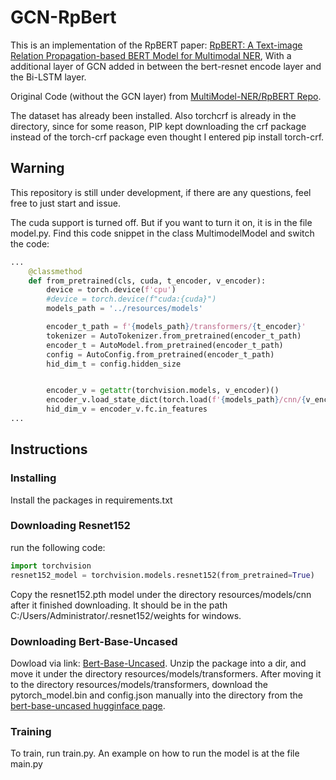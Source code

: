 # GCN-RpBert
This is an implementation of the RpBERT paper: [RpBERT: A Text-image Relation Propagation-based BERT Model for Multimodal NER](https://arxiv.org/abs/2102.02967), With a additional layer of GCN added in between the bert-resnet encode layer and the Bi-LSTM layer.

Original Code (without the GCN layer) from [MultiModel-NER/RpBERT Repo](https://github.com/Multimodal-NER/RpBERT).

The dataset has already been installed.
Also torchcrf is already in the directory, since for some reason, PIP kept downloading the crf package instead of the torch-crf package even thought I entered pip install torch-crf.


## Warning
This repository is still under development, if there are any questions, feel free to just start and issue.

The cuda support is turned off. But if you want to turn it on, it is in the file model.py. Find this code snippet in the class MultimodelModel and switch the code:

```python
...
    @classmethod
    def from_pretrained(cls, cuda, t_encoder, v_encoder):
        device = torch.device(f'cpu')
        #device = torch.device(f"cuda:{cuda}")
        models_path = '../resources/models'

        encoder_t_path = f'{models_path}/transformers/{t_encoder}'
        tokenizer = AutoTokenizer.from_pretrained(encoder_t_path)
        encoder_t = AutoModel.from_pretrained(encoder_t_path)
        config = AutoConfig.from_pretrained(encoder_t_path)
        hid_dim_t = config.hidden_size


        encoder_v = getattr(torchvision.models, v_encoder)()
        encoder_v.load_state_dict(torch.load(f'{models_path}/cnn/{v_encoder}.pth'))
        hid_dim_v = encoder_v.fc.in_features
...
```

## Instructions
### Installing
Install the packages in requirements.txt
### Downloading Resnet152
run the following code:
```python
import torchvision
resnet152_model = torchvision.models.resnet152(from_pretrained=True)
```
Copy the resnet152.pth model under the directory resources/models/cnn after it finished downloading. It should be in the path C:/Users/Administrator/.resnet152/weights for windows.

### Downloading Bert-Base-Uncased
Dowload via link: [Bert-Base-Uncased](https://storage.googleapis.com/bert_models/2020_02_20/uncased_L-12_H-768_A-12.zip).
Unzip the package into a dir, and move it under the directory resources/models/transformers.
After moving it to the directory resources/models/transformers, download the pytorch_model.bin and config.json manually into the directory from the [bert-base-uncased hugginface page](https://huggingface.co/bert-base-uncased/tree/main).
### Training
To train, run train.py. An example on how to run the model is at the file main.py

